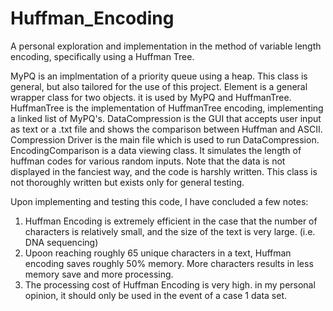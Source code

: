 # Huffman_Encoding
A personal exploration and implementation in the method of variable length encoding, specifically using a Huffman Tree.

MyPQ is an implmentation of a priority queue using a heap. This class is general, but also tailored for the use of this project.
Element is a general wrapper class for two objects. it is used by MyPQ and HuffmanTree.
HuffmanTree is the implementation of HuffmanTree encoding, implementing a linked list of MyPQ's.
DataCompression is the GUI that accepts user input as text or a .txt file and shows the comparison between Huffman and ASCII.
Compression Driver is the main file which is used to run DataCompression.
EncodingComparison is a data viewing class. It simulates the length of huffman codes for various random inputs. Note that the 
data is not displayed in the fanciest way, and the code is harshly written. This class is not thoroughly written but exists only
for general testing.

Upon implementing and testing this code, I have concluded a few notes:
1. Huffman Encoding is extremely efficient in the case that the number of characters is relatively small, and the size of the text is very large. (i.e. DNA sequencing)
2. Upoon reaching roughly 65 unique characters in a text, Huffman encoding saves roughly 50% memory. More characters results in less memory save and more processing.
3. The processing cost of Huffman Encoding is very high. in my personal opinion, it should only be used in the event of a case 1 data set.
